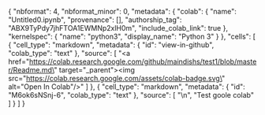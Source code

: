 {
  "nbformat": 4,
  "nbformat_minor": 0,
  "metadata": {
    "colab": {
      "name": "Untitled0.ipynb",
      "provenance": [],
      "authorship_tag": "ABX9TyPdy7jhFTOA1EWMNp2xlH0m",
      "include_colab_link": true
    },
    "kernelspec": {
      "name": "python3",
      "display_name": "Python 3"
    }
  },
  "cells": [
    {
      "cell_type": "markdown",
      "metadata": {
        "id": "view-in-github",
        "colab_type": "text"
      },
      "source": [
        "<a href=\"https://colab.research.google.com/github/maindishs/test1/blob/master/Readme.md\" target=\"_parent\"><img src=\"https://colab.research.google.com/assets/colab-badge.svg\" alt=\"Open In Colab\"/></a>"
      ]
    },
    {
      "cell_type": "markdown",
      "metadata": {
        "id": "M6ok6sNSnj-6",
        "colab_type": "text"
      },
      "source": [
        "\n",
        "Test goole colab"
      ]
    }
  ]
}
